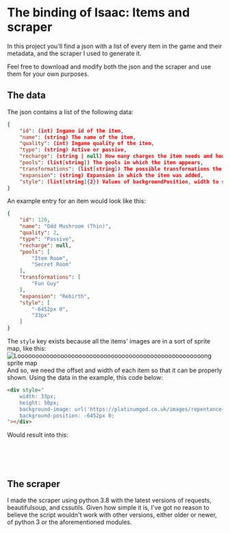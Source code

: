 # The binding of Isaac: Items and scraper

In this project you'll find a json with a list of every item in the game and their metadata, and the scraper I used to generate it.

Feel free to download and modify both the json and the scraper and use them for your own purposes.

## The data

The json contains a list of the following data:
```json
{
    "id": (int) Ingame id of the item,
    "name": (string) The name of the item,
    "quality": (int) Ingame quality of the item,
    "type": (string) Active or passive,
    "recharge": (string | null) How many charges the item needs and how to recharge it,
    "pools": (list[string]) The pools in which the item appears,
    "transformations": (list[string]) The possible transformations the item is part of,
    "expansion": (string) Expansion in which the item was added,
    "style": (list[string]{2}) Values of backgroundPosition, width to show the image of the item
}
```

An example entry for an item would look like this:
```json
{
    "id": 120,
    "name": "Odd Mushroom (Thin)",
    "quality": 2,
    "type": "Passive",
    "recharge": null,
    "pools": [
        "Item Room",
        "Secret Room"
    ],
    "transformations": [
        "Fun Guy"
    ],
    "expansion": "Rebirth",
    "style": [
        "-6452px 0",
        "33px"
    ]
}
```

The `style` key exists because all the items' images are in a sort of sprite map, like this:
![Loooooooooooooooooooooooooooooooooooooooooooooooooooong sprite map](https://platinumgod.co.uk/images/repentance-rebirth-items.png)
And so, we need the offset and width of each item so that it can be properly shown. Using the data in the example, this code below:
```html
<div style="
    width: 33px;
    height: 50px;
    background-image: url('https://platinumgod.co.uk/images/repentance-rebirth-items.png');
    background-position: -6452px 0;
"></div>
```
Would result into this:
<div style="
    width: 33px; 
    height: 50px; 
    background-image: url('https://platinumgod.co.uk/images/repentance-rebirth-items.png'); 
    background-position: -6452px 0;
"></div>

## The scraper

I made the scraper using python 3.8 with the latest versions of requests, beautifulsoup, and cssutils.
Given how simple it is, I've got no reason to believe the script wouldn't work with other versions, either older or newer, of python 3 or the aforementioned modules.